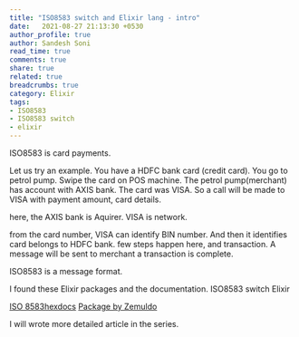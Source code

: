 ```yaml
---
title: "ISO8583 switch and Elixir lang - intro"
date:   2021-08-27 21:13:30 +0530
author_profile: true
author: Sandesh Soni
read_time: true
comments: true
share: true
related: true
breadcrumbs: true
category: Elixir
tags:
- ISO8583
- ISO8583 switch
- elixir
---
```


ISO8583 is card payments.

Let us try an example.
You have a HDFC bank card (credit card).
You go to petrol pump.
Swipe the card on POS machine.
The petrol pump(merchant) has account with AXIS bank.
The card was VISA.
So a call will be made to VISA with payment amount, card details.

here, the AXIS bank is Aquirer.
VISA is network.

from the card number, VISA can identify BIN number.
And then it identifies card belongs to HDFC bank.
few steps happen here, and transaction.
A message will be sent to merchant a transaction is complete.

ISO8583 is a message format.


I found these Elixir packages and the documentation.
ISO8583 switch Elixir

[ISO 8583hexdocs](https://hexdocs.pm/iso_8583/api-reference.html)
[Package by Zemuldo](https://github.com/zemuldo/iso_8583_elixir)


I will wrote more detailed article in the series.
